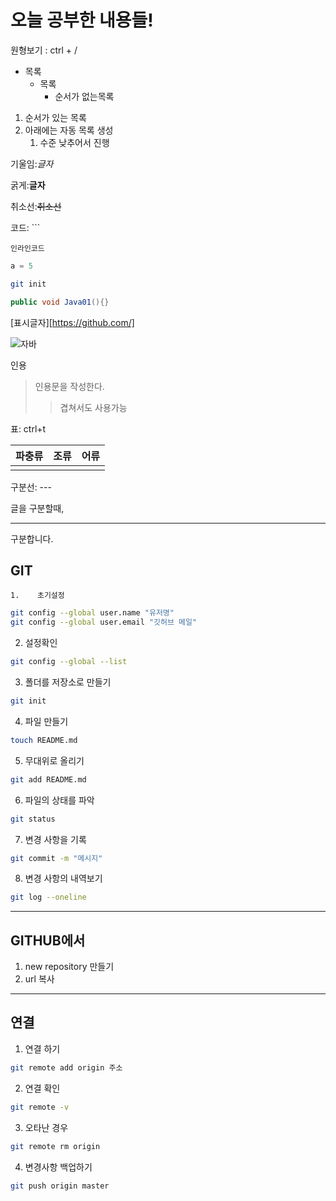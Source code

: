 # 오늘 공부한 내용들!

원형보기 : ctrl + /

- 목록
  - 목록
    - 순서가 없는목록

1. 순서가 있는 목록
2. 아래에는 자동 목록 생성
   1. 수준 낮추어서 진행

기울임:*글자*

굵게:**글자**

취소선:~~취소선~~

코드: ```

`인라인코드`

```python
a = 5
```

```bash
git init
```

```java
public void Java01(){}
```

[표시글자][https://github.com/]

![자바](https://blog.kakaocdn.net/dn/cZsyTw/btq0u5VBWge/F7xmauYA6r8nnbXSz2vJhK/img.png)

인용

> 인용문을 작성한다.
>
> > 겹쳐서도 사용가능

표: ctrl+t

| 파충류 | 조류 | 어류 |
| :----- | ---- | ---- |
|        |      |      |

구분선: ---

글을 구분할때,

---

구분합니다.

##  GIT
    1.    초기설정    
   ```bash
   git config --global user.name "유저명"
   git config --global user.email "깃허브 메일"
   ```

2. 설정확인

``` bash
git config --global --list
```

3. 폴더를 저장소로 만들기

```bash
git init
```

4. 파일 만들기

```bash
touch README.md
```

5. 무대위로 올리기

```bash
git add README.md
```

6. 파일의 상태를 파악

```bash
git status
```

7. 변경 사항을 기록

```bash
git commit -m "메시지"
```

8. 변경 사항의 내역보기

```bash
git log --oneline
```

---

##	GITHUB에서

1. new repository 만들기
2. url 복사

---

##	연결

1. 연결 하기

```bash
git remote add origin 주소
```

2. 연결 확인

```bash
git remote -v
```

3. 오타난 경우

```bash
git remote rm origin
```

4. 변경사항 백업하기

```bash
git push origin master
```


